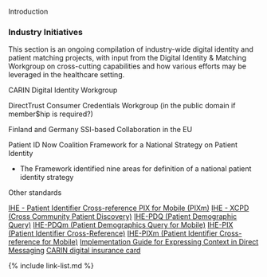 Introduction

### Industry Initiatives

This section is an ongoing compilation of industry-wide digital identity and patient matching projects, with input from the Digital Identity & Matching Workgroup on cross-cutting capabilities and how various efforts may be leveraged in the healthcare setting. 

CARIN Digital Identity Workgroup

DirectTrust Consumer Credentials Workgroup (in the public domain if member$hip is required?)

Finland and Germany SSI-based Collaboration in the EU

Patient ID Now Coalition Framework for a National Strategy on Patient Identity

- The Framework identified nine areas for definition of a national patient identity strategy 

Other standards

[IHE - Patient Identifier Cross-reference PIX for Mobile (PIXm)](http://wiki.ihe.net/index.php/Patient_Identifier_Cross-Reference_for_Mobile_(PIXm))
[IHE - XCPD (Cross Community Patient Discovery)](https://wiki.ihe.net/index.php/Cross-Community_Patient_Discovery)
[IHE-PDQ (Patient Demographic Query)](http://wiki.ihe.net/index.php?title=Patient_Demographics_Query)
[IHE-PDQm (Patient Demographics Query for Mobile)](https://wiki.ihe.net/index.php/Patient_Demographics_Query_for_Mobile_(PDQm))
[IHE-PIX (Patient Identifier Cross-Reference)](http://wiki.ihe.net/index.php?title=Patient_Identifier_Cross-Referencing)
[IHE-PIXm (Patient Identifier Cross-reference for Mobile)](https://www.ihe.net/uploadedFiles/Documents/ITI/IHE_ITI_Suppl_PIXm_Rev1.4_TI_2018-07-24.pdf)
[Implementation Guide for Expressing Context in Direct Messaging](http://wiki.directproject.org/w/images/4/40/Implementation_Guide_for_Expressing_Context_in_Direct_Messaging_v1.1.pdf)
[CARIN digital insurance card](https://confluence.hl7.org/display/CAR/CARIN+IG+for+Digital+Insurance+Card)

{% include link-list.md %}